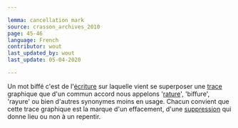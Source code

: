```yaml
---

lemma: cancellation mark
source: crasson_archives_2010
page: 45-46
language: French
contributor: wout
last_updated_by: wout
last_update: 05-04-2020

---
```


Un mot biffé c'est de l'[écriture](writingProduct.html) sur laquelle vient se superposer une [trace](trace.html) graphique que d'un commun accord nous appelons '[rature](deletion.html)', 'biffure', 'rayure' ou bien d'autres synonymes moins en usage. Chacun convient que cette trace graphique est la marque d'un effacement, d'une [suppression](elimination.html) qui donne lieu ou non à un repentir.
